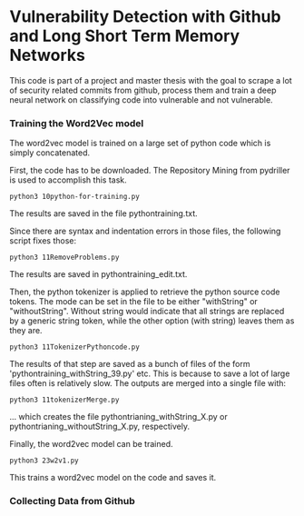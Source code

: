 # Vulnerability Detection with Github and Long Short Term Memory Networks

This code is part of a project and master thesis with the goal to scrape a lot of security related commits from github, process them and train a deep neural network on classifying code into vulnerable and not vulnerable.




### Training the Word2Vec model

The word2vec model is trained on a large set of python code which is simply concatenated. 


First, the code has to be downloaded. The Repository Mining from pydriller is used to accomplish this task.

```
python3 10python-for-training.py
```

The results are saved in the file pythontraining.txt.

Since there are syntax and indentation errors in those files, the following script fixes those:

```
python3 11RemoveProblems.py
```

The results are saved in pythontraining_edit.txt.

Then, the python tokenizer is applied to retrieve the python source code tokens.
The mode can be set in the file to be either "withString" or "withoutString". Without string would indicate that all strings are replaced by a generic string token, while the other option (with string) leaves them as they are.

```
python3 11TokenizerPythoncode.py
```

The results of that step are saved as a bunch of files of the form 'pythontraining_withString_39.py' etc. This is because to save a lot of large files often is relatively slow. The outputs are merged into a single file with:


```
python3 11tokenizerMerge.py
```

... which creates the file pythontrianing_withString_X.py or pythontrianing_withoutString_X.py, respectively.

Finally, the word2vec model can be trained.


```
python3 23w2v1.py
```

This trains a word2vec model on the code and saves it.


### Collecting Data from Github